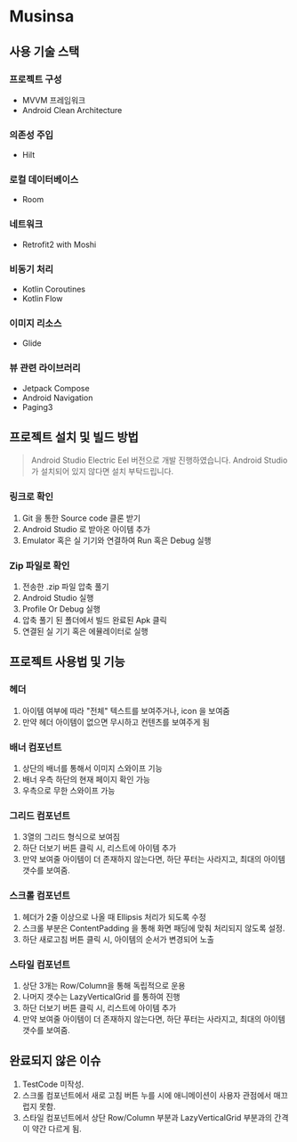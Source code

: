 # Musinsa

## 사용 기술 스택

### 프로젝트 구성
- MVVM 프레임워크
- Android Clean Architecture

### 의존성 주입
- Hilt

### 로컬 데이터베이스
- Room

### 네트워크
- Retrofit2 with Moshi

### 비동기 처리
- Kotlin Coroutines
- Kotlin Flow

### 이미지 리소스
- Glide
### 뷰 관련 라이브러리
- Jetpack Compose
- Android Navigation
- Paging3

## 프로젝트 설치 및 빌드 방법
> Android Studio Electric Eel 버전으로 개발 진행하였습니다.
> Android Studio 가 설치되어 있지 않다면 설치 부탁드립니다.
### 링크로 확인
1. Git 을 통한 Source code 클론 받기
2. Android Studio 로 받아온 아이템 추가
3. Emulator 혹은 실 기기와 연결하여 Run 혹은 Debug 실행

### Zip 파일로 확인
1. 전송한 .zip 파일 압축 풀기
2. Android Studio 실행
3. Profile Or Debug 실행
4. 압축 풀기 된 폴더에서 빌드 완료된 Apk 클릭
5. 연결된 실 기기 혹은 에뮬레이터로 실행

## 프로젝트 사용법 및 기능
### 헤더
1. 아이템 여부에 따라 "전체" 텍스트를 보여주거나, icon 을 보여줌
2. 만약 헤더 아이템이 없으면 무시하고 컨텐츠를 보여주게 됨
### 배너 컴포넌트
1. 상단의 배너를 통해서 이미지 스와이프 기능
2. 배너 우측 하단의 현재 페이지 확인 가능
3. 우측으로 무한 스와이프 가능
### 그리드 컴포넌트
1. 3열의 그리드 형식으로 보여짐
2. 하단 더보기 버튼 클릭 시, 리스트에 아이템 추가
3. 만약 보여줄 아이템이 더 존재하지 않는다면, 하단 푸터는 사라지고, 최대의 아이템 갯수를 보여줌.
### 스크롤 컴포넌트
1. 헤더가 2줄 이상으로 나올 때 Ellipsis 처리가 되도록 수정
2. 스크롤 부분은 ContentPadding 을 통해 화면 패딩에 맞춰 처리되지 않도록 설정.
3. 하단 새로고침 버튼 클릭 시, 아이템의 순서가 변경되어 노출
### 스타일 컴포넌트
1. 상단 3개는 Row/Column을 통해 독립적으로 운용
2. 나머지 갯수는 LazyVerticalGrid 를 통하여 진행
3. 하단 더보기 버튼 클릭 시, 리스트에 아이템 추가
4. 만약 보여줄 아이템이 더 존재하지 않는다면, 하단 푸터는 사라지고, 최대의 아이템 갯수를 보여줌.
## 완료되지 않은 이슈
1. TestCode 미작성.
2. 스크롤 컴포넌트에서 새로 고침 버튼 누를 시에 애니메이션이 사용자 관점에서 매끄럽지 못함.
3. 스타일 컴포넌트에서 상단 Row/Column 부분과 LazyVerticalGrid 부분과의 간격이 약간 다르게 됨.
